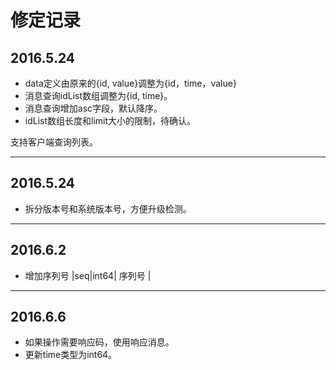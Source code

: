 # 修定记录

##  2016.5.24 

* data定义由原来的{id, value}调整为{id，time，value} 
* 消息查询idList数组调整为{id, time}。
* 消息查询增加asc字段，默认降序。
* idList数组长度和limit大小的限制，待确认。

支持客户端查询列表。


----------------


##  2016.5.24 

* 拆分版本号和系统版本号，方便升级检测。


----------------


##  2016.6.2 

* 增加序列号 |seq|int64| 序列号 |

---

##  2016.6.6

* 如果操作需要响应码，使用响应消息。
* 更新time类型为int64。